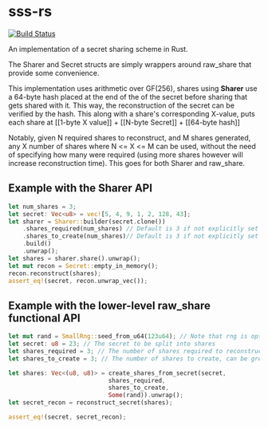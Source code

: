 # sss-rs
[![Build Status](https://travis-ci.com/bilowik/sss-rs.svg?branch=master)](https://travis-ci.com/bilowik/sss-rs)

An implementation of a secret sharing scheme in Rust. 

The Sharer and Secret structs are simply wrappers around raw_share that provide some convenience.

This implementation uses arithmetic over GF(256), shares using **Sharer** use a 64-byte hash placed
at the end of the of the secret before sharing that gets shared with it. This way, the 
reconstruction of the secret can be verified by the hash. This along with a share's corresponding
X-value, puts each share at [[1-byte X value]] + [[N-byte Secret]] + [[64-byte hash]]

Notably, given N required shares to reconstruct, and M shares generated, any X number of shares where
N <= X <= M can be used, without the need of specifying how many were required (using more shares however 
will increase reconstruction time). This goes for both Sharer and raw_share. 

## Example with the Sharer API
```rust
let num_shares = 3;
let secret: Vec<u8> = vec![5, 4, 9, 1, 2, 128, 43];
let sharer = Sharer::builder(secret.clone())
	.shares_required(num_shares) // Default is 3 if not explicitly set
	.shares_to_create(num_shares)// Default is 3 if not explicitly set
	.build()
	.unwrap();
let shares = sharer.share().unwrap();
let mut recon = Secret::empty_in_memory();
recon.reconstruct(shares);
assert_eq!(secret, recon.unwrap_vec());
```


## Example with the lower-level raw_share functional API
```rust
let mut rand = SmallRng::seed_from_u64(123u64); // Note that rng is optional, default seeds from entropy
let secret: u8 = 23; // The secret to be split into shares
let shares_required = 3; // The number of shares required to reconstruct the secret
let shares_to_create = 3; // The number of shares to create, can be greater than the required

let shares: Vec<(u8, u8)> = create_shares_from_secret(secret,
							shares_required,
							shares_to_create,
							Some(rand)).unwrap();
let secret_recon = reconstruct_secret(shares);

assert_eq!(secret, secret_recon);
```
